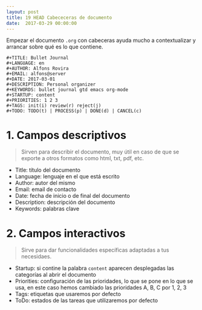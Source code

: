 ```yaml
---
layout: post
title: 19 HEAD Cabececeras de documento
date:  2017-03-29 00:00:00
---
```


Empezar el documento `.org` con cabeceras ayuda mucho a contextualizar y arrancar sobre qué es lo que contiene.

```emacs
#+TITLE: Bullet Journal
#+LANGUAGE: en
#+AUTHOR: Alfons Rovira
#+EMAIL: alfons@server
#+DATE: 2017-03-01
#+DESCRIPTION: Personal organizer
#+KEYWORDS: bullet journal gtd emacs org-mode
#+STARTUP: content
#+PRIORITIES: 1 2 3
#+TAGS: init(i) review(r) reject(j)
#+TODO: TODO(t) | PROCESS(p) | DONE(d) | CANCEL(c)
```

# 1. Campos descriptivos

> Sirven para describir el documento, muy útil en caso de que se exporte a otros formatos como html, txt, pdf, etc.

- Title: título del documento
- Language: lenguaje en el que está escrito
- Author: autor del mismo
- Email: email de contacto
- Date: fecha de inicio o de final del documento
- Description: descripción del documento
- Keywords: palabras clave

# 2. Campos interactivos

> Sirve para dar funcionalidades específicas adaptadas a tus necesidaes.

- Startup: si contine la palabra `content` aparecen desplegadas las categorías al abrir el documento
- Priorities: configuración de las prioridades, lo que se pone en lo que se usa, en este caso hemos cambiado las prioridades A, B, C por 1, 2, 3
- Tags: etiquetas que usaremos por defecto
- ToDo: estados de las tareas que utilizaremos por defecto
